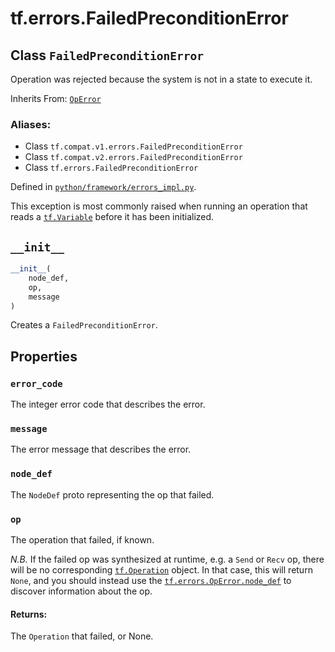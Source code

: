 <div itemscope itemtype="http://developers.google.com/ReferenceObject">
<meta itemprop="name" content="tf.errors.FailedPreconditionError" />
<meta itemprop="path" content="Stable" />
<meta itemprop="property" content="error_code"/>
<meta itemprop="property" content="message"/>
<meta itemprop="property" content="node_def"/>
<meta itemprop="property" content="op"/>
<meta itemprop="property" content="__init__"/>
</div>

# tf.errors.FailedPreconditionError

## Class `FailedPreconditionError`

Operation was rejected because the system is not in a state to execute it.

Inherits From: [`OpError`](../../tf/errors/OpError.md)

### Aliases:

* Class `tf.compat.v1.errors.FailedPreconditionError`
* Class `tf.compat.v2.errors.FailedPreconditionError`
* Class `tf.errors.FailedPreconditionError`



Defined in [`python/framework/errors_impl.py`](/code/stable/tensorflow/python/framework/errors_impl.py).

<!-- Placeholder for "Used in" -->

This exception is most commonly raised when running an operation
that reads a <a href="../../tf/Variable.md"><code>tf.Variable</code></a>
before it has been initialized.


<h2 id="__init__"><code>__init__</code></h2>

``` python
__init__(
    node_def,
    op,
    message
)
```

Creates a `FailedPreconditionError`.




## Properties

<h3 id="error_code"><code>error_code</code></h3>

The integer error code that describes the error.


<h3 id="message"><code>message</code></h3>

The error message that describes the error.


<h3 id="node_def"><code>node_def</code></h3>

The `NodeDef` proto representing the op that failed.


<h3 id="op"><code>op</code></h3>

The operation that failed, if known.

*N.B.* If the failed op was synthesized at runtime, e.g. a `Send`
or `Recv` op, there will be no corresponding
<a href="../../tf/Operation.md"><code>tf.Operation</code></a>
object.  In that case, this will return `None`, and you should
instead use the <a href="../../tf/errors/OpError.md#node_def"><code>tf.errors.OpError.node_def</code></a> to
discover information about the op.

#### Returns:

The `Operation` that failed, or None.




